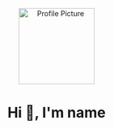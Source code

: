 <!-- Profil Görseli -->
<p align="center">
  <img src="https://avatars.githubusercontent.com/KullanıcıAdı" width="150" alt="Profile Picture"/>
</p>

<h1 align="center">Hi 👋, I'm name </h1>

<!--
**jmans1/jmans1** is a ✨ _special_ ✨ repository because its `README.md` (this file) appears on your GitHub profile.

Here are some ideas to get you started:

- 🔭 I’m currently working on ...
- 🌱 I’m currently learning ...
- 👯 I’m looking to collaborate on ...
- 🤔 I’m looking for help with ...
- 💬 Ask me about ...
- 📫 How to reach me: ...
- 😄 Pronouns: ...
- ⚡ Fun fact: ...
-->
